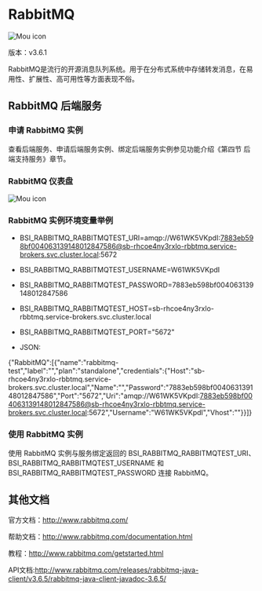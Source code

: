 # RabbitMQ

![Mou icon](../img/RabbitMQ.png)

版本：v3.6.1

RabbitMQ是流行的开源消息队列系统。用于在分布式系统中存储转发消息，在易用性、扩展性、高可用性等方面表现不俗。

## RabbitMQ 后端服务

### 申请 RabbitMQ 实例

查看后端服务、申请后端服务实例、绑定后端服务实例参见功能介绍《第四节 后端支持服务》章节。

### RabbitMQ 仪表盘

![Mou icon](../img/RabbitMQ-DashBroad.png)

### RabbitMQ 实例环境变量举例

- BSI_RABBITMQ_RABBITMQTEST_URI=amqp://W61WK5VKpdI:7883eb598bf004063139148012847586@sb-rhcoe4ny3rxlo-rbbtmq.service-brokers.svc.cluster.local:5672- BSI_RABBITMQ_RABBITMQTEST_USERNAME=W61WK5VKpdI- BSI_RABBITMQ_RABBITMQTEST_PASSWORD=7883eb598bf004063139148012847586- BSI_RABBITMQ_RABBITMQTEST_HOST=sb-rhcoe4ny3rxlo-rbbtmq.service-brokers.svc.cluster.local- BSI_RABBITMQ_RABBITMQTEST_PORT="5672"
- JSON:
{"RabbitMQ":[{"name":"rabbitmq-test","label":"","plan":"standalone","credentials":{"Host":"sb-rhcoe4ny3rxlo-rbbtmq.service-brokers.svc.cluster.local","Name":"","Password":"7883eb598bf004063139148012847586","Port":"5672","Uri":"amqp://W61WK5VKpdI:7883eb598bf004063139148012847586@sb-rhcoe4ny3rxlo-rbbtmq.service-brokers.svc.cluster.local:5672","Username":"W61WK5VKpdI","Vhost":""}}]}

### 使用 RabbitMQ 实例

使用 RabbitMQ 实例与服务绑定返回的 BSI_RABBITMQ_RABBITMQTEST_URI、BSI_RABBITMQ_RABBITMQTEST_USERNAME 和 BSI_RABBITMQ_RABBITMQTEST_PASSWORD 连接 RabbitMQ。

## 其他文档

官方文档：http://www.rabbitmq.com/帮助文档：http://www.rabbitmq.com/documentation.html教程：http://www.rabbitmq.com/getstarted.htmlAPI文档:http://www.rabbitmq.com/releases/rabbitmq-java-client/v3.6.5/rabbitmq-java-client-javadoc-3.6.5/

